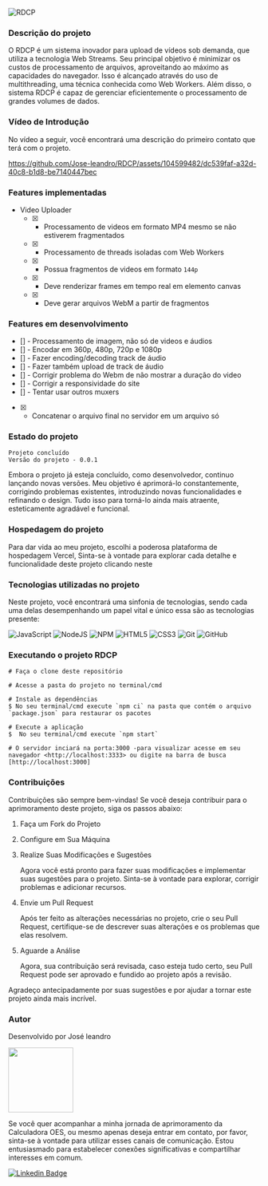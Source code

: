 
![RDCP](https://github.com/Jose-leandro/RDCP/assets/104599482/9d1c6460-2467-4ced-aaac-25b4c0631d09)

 ### Descrição do projeto

 O RDCP é um sistema inovador para upload de vídeos sob demanda, que utiliza a tecnologia Web Streams. Seu principal objetivo é minimizar os custos de processamento de arquivos, aproveitando ao máximo as capacidades do navegador. Isso é alcançado através do uso de multithreading, uma técnica conhecida como Web Workers. Além disso, o sistema RDCP é capaz de gerenciar eficientemente o processamento de grandes volumes de dados.

 ### Vídeo de Introdução

 No vídeo a seguir, você encontrará uma descrição do primeiro contato que terá com o projeto.
 

https://github.com/Jose-leandro/RDCP/assets/104599482/dc539faf-a32d-40c8-b1d8-be7140447bec


 ### Features implementadas

- Video Uploader
  - [x] - Processamento de videos em formato MP4 mesmo se não estiverem fragmentados
  - [x] - Processamento de threads isoladas com Web Workers
  - [x] - Possua fragmentos de videos em formato `144p`
  - [x] - Deve renderizar frames em tempo real em elemento canvas
  - [x] - Deve gerar arquivos WebM a partir de fragmentos

### Features em desenvolvimento
- [] - Processamento de imagem, não só de videos e áudios
- [] - Encodar em 360p, 480p, 720p e 1080p
- [] - Fazer encoding/decoding track de áudio
- [] - Fazer também upload de track de áudio
- [] - Corrigir problema do Webm de não mostrar a duração do video
- [] - Corrigir a responsividade do site
- [] - Tentar usar outros muxers
- [x] - Concatenar o arquivo final no servidor em um arquivo só

 ### Estado do projeto
 
    Projeto concluído 
    Versão do projeto - 0.0.1
    
   <p>Embora o projeto já esteja concluído, como desenvolvedor, continuo lançando novas versões. Meu objetivo é aprimorá-lo constantemente, corrigindo problemas existentes, introduzindo novas funcionalidades e refinando o design. Tudo isso para torná-lo ainda mais atraente, esteticamente agradável e funcional.</p>

### Hospedagem do projeto

Para dar vida ao meu projeto, escolhi a poderosa plataforma de hospedagem Vercel, Sinta-se à vontade para explorar cada detalhe e funcionalidade deste projeto clicando neste

### Tecnologias utilizadas no projeto

Neste projeto, você encontrará uma sinfonia de tecnologias, sendo cada uma delas desempenhando um papel vital e único essa são as tecnologias presente:

![JavaScript](https://img.shields.io/badge/javascript-%23323330.svg?style=for-the-badge&logo=javascript&logoColor=%23F7DF1E) ![NodeJS](https://img.shields.io/badge/node.js-6DA55F?style=for-the-badge&logo=node.js&logoColor=white)  ![NPM](https://img.shields.io/badge/NPM-%23CB3837.svg?style=for-the-badge&logo=npm&logoColor=white)  ![HTML5](https://img.shields.io/badge/html5-%23E34F26.svg?style=for-the-badge&logo=html5&logoColor=white)  ![CSS3](https://img.shields.io/badge/css3-%231572B6.svg?style=for-the-badge&logo=css3&logoColor=white)  ![Git](https://img.shields.io/badge/git-%23F05033.svg?style=for-the-badge&logo=git&logoColor=white) ![GitHub](https://img.shields.io/badge/github-%23121011.svg?style=for-the-badge&logo=github&logoColor=white) 

### Executando o projeto RDCP

    # Faça o clone deste repositório

    # Acesse a pasta do projeto no terminal/cmd

    # Instale as dependências
    $ No seu terminal/cmd execute `npm ci` na pasta que contém o arquivo `package.json` para restaurar os pacotes 

    # Execute a aplicação 
    $  No seu terminal/cmd execute `npm start` 

    # O servidor inciará na porta:3000 -para visualizar acesse em seu navegador <http://localhost:3333> ou digite na barra de busca [http://localhost:3000]


### Contribuições

 Contribuições são sempre bem-vindas! Se você deseja contribuir para o aprimoramento deste projeto, siga os passos abaixo:
 
  1. Faça um Fork do Projeto
 
  2. Configure em Sua Máquina
 
  3. Realize Suas Modificações e Sugestões
     
      Agora você está pronto para fazer suas modificações e implementar suas sugestões para o projeto. Sinta-se à vontade para explorar, corrigir problemas e adicionar recursos.
 
 4. Envie um Pull Request
 
      Após ter feito as alterações necessárias no projeto, crie o seu Pull Request, certifique-se de descrever suas alterações e os problemas que elas resolvem.
 
 5. Aguarde a Análise
 
      Agora, sua contribuição será revisada, caso esteja tudo certo, seu Pull Request pode ser aprovado e fundido ao projeto após a revisão.
 
 Agradeço antecipadamente por suas sugestões e por ajudar a tornar este projeto ainda mais incrível. 

 
### Autor

 <p>Desenvolvido por José leandro</p>

 <img src="https://github.com/Joseleandro7i/Calculadora-OES/assets/104599482/aa4ab3f4-e5a8-4958-bcdd-3307242019f8" width="130px;"/>

 <p>Se você quer acompanhar a minha jornada de aprimoramento da Calculadora OES, ou mesmo apenas deseja entrar em contato, por favor, sinta-se à vontade para utilizar esses canais de comunicação. Estou entusiasmado para estabelecer conexões significativas e compartilhar interesses em comum.</p>

 [![Linkedin Badge](https://img.shields.io/badge/-Leandro-blue?style=flat-square&logo=Linkedin&logoColor=white&link=https://www.linkedin.com/in/tgmarinho/)](https://www.linkedin.com/in/josé-leandro-do-nascimento/) 


 


